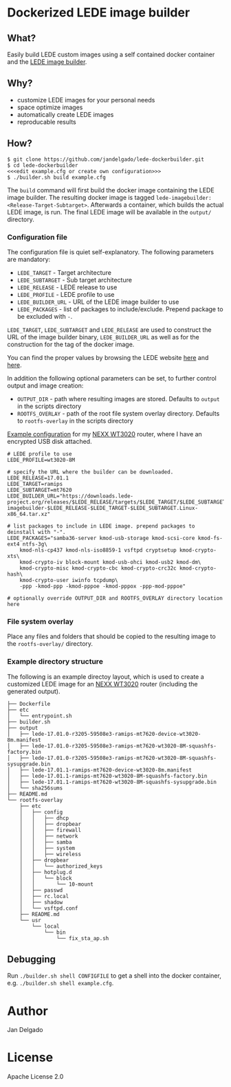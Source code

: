 # Dockerized LEDE image builder

## What?
Easily build LEDE custom images using a self contained docker
container and the [LEDE image builder](https://lede-project.org/docs/user-guide/imagebuilder).

## Why?
  * customize LEDE images for your personal needs
  * space optimize images
  * automatically create LEDE images
  * reproducable results

## How?
```
$ git clone https://github.com/jandelgado/lede-dockerbuilder.git
$ cd lede-dockerbuilder
<<<edit example.cfg or create own configuration>>>
$ ./builder.sh build example.cfg
```
The `build` command will first build the docker image containing the LEDE image builder. The resulting docker image is tagged `lede-imagebuilder:<Release-Target-Subtarget>`.  Afterwards a container, which builds the actual LEDE image, is run.  The final LEDE image will be available in the `output/` directory.

### Configuration file
The configuration file is quiet self-explanatory. The following parameters are mandatory:
  * `LEDE_TARGET` - Target architecture
  * `LEDE_SUBTARGET` - Sub target architecture
  * `LEDE_RELEASE` - LEDE release to use
  * `LEDE_PROFILE` - LEDE profile to use
  * `LEDE_BUILDER_URL` - URL of the LEDE image builder to use
  * `LEDE_PACKAGES` - list of packages to include/exclude. Prepend package to be excluded with `-`.

`LEDE_TARGET`, `LEDE_SUBTARGET` and `LEDE_RELEASE` are used to construct the URL of the image builder binary, `LEDE_BUILDER_URL` as well as for the construction for the tag of the docker image.

You can find the proper values by browsing the LEDE website [here](http://ftp.halifax.rwth-aachen.de/lede/releases/17.01.1/targets/)  and [here](https://lede-project.org/toh/views/toh_admin_fw-pkg-download).

In addition the following optional parameters can be set, to further control output and image creation:
  * `OUTPUT_DIR` - path where resulting images are stored. Defaults to `output` in the scripts directory
  * `ROOTFS_OVERLAY` - path of the root file system overlay directory. Defaults to `rootfs-overlay` in the scripts directory

[Example configuration](example.cfg) for my [NEXX WT3020](https://wiki.openwrt.org/toh/nexx/wt3020) router, where I have an encrypted USB disk attached.
```
# LEDE profile to use
LEDE_PROFILE=wt3020-8M

# specify the URL where the builder can be downloaded. 
LEDE_RELEASE=17.01.1
LEDE_TARGET=ramips
LEDE_SUBTARGET=mt7620
LEDE_BUILDER_URL="https://downloads.lede-project.org/releases/$LEDE_RELEASE/targets/$LEDE_TARGET/$LEDE_SUBTARGET/lede-imagebuilder-$LEDE_RELEASE-$LEDE_TARGET-$LEDE_SUBTARGET.Linux-x86_64.tar.xz"

# list packages to include in LEDE image. prepend packages to deinstall with "-".
LEDE_PACKAGES="samba36-server kmod-usb-storage kmod-scsi-core kmod-fs-ext4 ntfs-3g\
    kmod-nls-cp437 kmod-nls-iso8859-1 vsftpd cryptsetup kmod-crypto-xts\
    kmod-crypto-iv block-mount kmod-usb-ohci kmod-usb2 kmod-dm\
    kmod-crypto-misc kmod-crypto-cbc kmod-crypto-crc32c kmod-crypto-hash\
    kmod-crypto-user iwinfo tcpdump\
    -ppp -kmod-ppp -kmod-pppoe -kmod-pppox -ppp-mod-pppoe"

# optionally override OUTPUT_DIR and ROOTFS_OVERLAY directory location here
```

### File system overlay
Place any files and folders that should be copied to the resulting image to the `rootfs-overlay/` directory.

### Example directory structure
The following is an example directoy layout, which is used to create a customized LEDE image for an [NEXX WT3020](https://wiki.openwrt.org/toh/nexx/wt3020) router (including the generated output).
```
├── Dockerfile
├── etc
│   └── entrypoint.sh
├── builder.sh
├── output
│   ├── lede-17.01.0-r3205-59508e3-ramips-mt7620-device-wt3020-8m.manifest
│   ├── lede-17.01.0-r3205-59508e3-ramips-mt7620-wt3020-8M-squashfs-factory.bin
│   ├── lede-17.01.0-r3205-59508e3-ramips-mt7620-wt3020-8M-squashfs-sysupgrade.bin
│   ├── lede-17.01.1-ramips-mt7620-device-wt3020-8m.manifest
│   ├── lede-17.01.1-ramips-mt7620-wt3020-8M-squashfs-factory.bin
│   ├── lede-17.01.1-ramips-mt7620-wt3020-8M-squashfs-sysupgrade.bin
│   └── sha256sums
├── README.md
└── rootfs-overlay
    ├── etc
    │   ├── config
    │   │   ├── dhcp
    │   │   ├── dropbear
    │   │   ├── firewall
    │   │   ├── network
    │   │   ├── samba
    │   │   ├── system
    │   │   ├── wireless
    │   ├── dropbear
    │   │   └── authorized_keys
    │   ├── hotplug.d
    │   │   └── block
    │   │       └── 10-mount
    │   ├── passwd
    │   ├── rc.local
    │   ├── shadow
    │   └── vsftpd.conf
    ├── README.md
    └── usr
        └── local
            └── bin
                └── fix_sta_ap.sh
```

## Debugging
Run `./builder.sh shell CONFIGFILE` to get a shell into the docker container, e.g. `./builder.sh shell example.cfg`.

# Author
Jan Delgado

# License
Apache License 2.0
